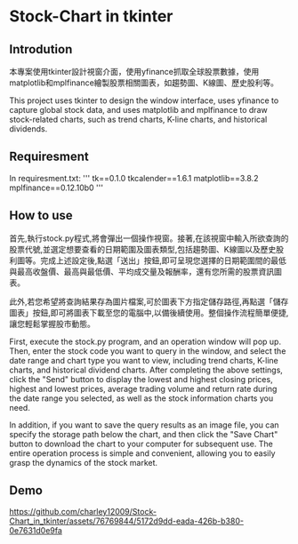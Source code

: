 # Stock-Chart in tkinter
## Introdution
本專案使用tkinter設計視窗介面，使用yfinance抓取全球股票數據，使用matplotlib和mplfinance繪製股票相關圖表，如趨勢圖、K線圖、歷史股利等。

This project uses tkinter to design the window interface, uses yfinance to capture global stock data, and uses matplotlib and mplfinance to draw stock-related charts, such as trend charts, K-line charts, and historical dividends.

## Requiresment
In requiresment.txt:
 '''
  tk==0.1.0
  tkcalender==1.6.1
  matplotlib==3.8.2
  mplfinance==0.12.10b0
 '''
## How to use
首先,執行stock.py程式,將會彈出一個操作視窗。接著,在該視窗中輸入所欲查詢的股票代號,並選定想要查看的日期範圍及圖表類型,包括趨勢圖、K線圖以及歷史股利圖等。完成上述設定後,點選「送出」按鈕,即可呈現您選擇的日期範圍間的最低與最高收盤價、最高與最低價、平均成交量及報酬率，還有您所需的股票資訊圖表。

此外,若您希望將查詢結果存為圖片檔案,可於圖表下方指定儲存路徑,再點選「儲存圖表」按鈕,即可將圖表下載至您的電腦中,以備後續使用。整個操作流程簡單便捷,讓您輕鬆掌握股市動態。

First, execute the stock.py program, and an operation window will pop up. Then, enter the stock code you want to query in the window, and select the date range and chart type you want to view, including trend charts, K-line charts, and historical dividend charts. After completing the above settings, click the "Send" button to display the lowest and highest closing prices, highest and lowest prices, average trading volume and return rate during the date range you selected, as well as the stock information charts you need.

In addition, if you want to save the query results as an image file, you can specify the storage path below the chart, and then click the "Save Chart" button to download the chart to your computer for subsequent use. The entire operation process is simple and convenient, allowing you to easily grasp the dynamics of the stock market.
## Demo
https://github.com/charley12009/Stock-Chart_in_tkinter/assets/76769844/5172d9dd-eada-426b-b380-0e7631d0e9fa

